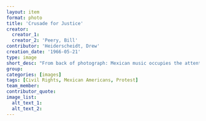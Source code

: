 ```yaml
---
layout: item
format: photo
title: 'Crusade for Justice'
creator: 
  creator_1:  
  creator_2: 'Peery, Bill'
contributor: 'Heiderscheidt, Drew'
creation_date: '1966-05-21'
type: image
short_desc: "From back of photograph: Mexican music occupies the attention of Spanish-Americans and others at a political action rally of the "Crusade for Justice" in Civic Center. The rally, headed by Rudolph (Corky) Gonzales, also included voter registration at the Denver Election Commission, a sign-carrying march around City Hall, and a demonstration political caucus at the Denver Labor Center." 
group: 
categories: [images] 
tags: [Civil Rights, Mexican Americans, Protest] 
team_member: 
contributor_quote: 
image_list: 
  alt_text_1: 
  alt_text_2: 
---
```

